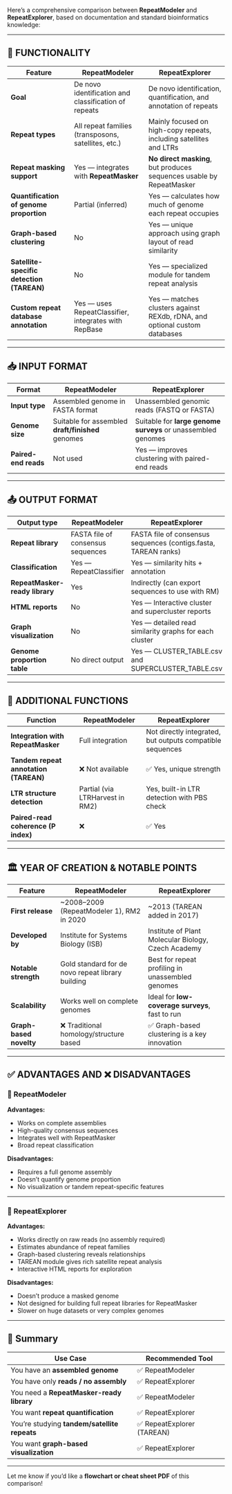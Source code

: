 Here’s a comprehensive comparison between **RepeatModeler** and **RepeatExplorer**, based on documentation and standard bioinformatics knowledge:

---

## 🧩 FUNCTIONALITY

| Feature                                   | **RepeatModeler**                                    | **RepeatExplorer**                                                        |
| ----------------------------------------- | ---------------------------------------------------- | ------------------------------------------------------------------------- |
| **Goal**                                  | De novo identification and classification of repeats | De novo identification, quantification, and annotation of repeats         |
| **Repeat types**                          | All repeat families (transposons, satellites, etc.)  | Mainly focused on high-copy repeats, including satellites and LTRs        |
| **Repeat masking support**                | Yes — integrates with **RepeatMasker**               | **No direct masking**, but produces sequences usable by RepeatMasker      |
| **Quantification of genome proportion**   | Partial (inferred)                                   | Yes — calculates how much of genome each repeat occupies                  |
| **Graph-based clustering**                | No                                                   | Yes — unique approach using graph layout of read similarity               |
| **Satellite-specific detection (TAREAN)** | No                                                   | Yes — specialized module for tandem repeat analysis                       |
| **Custom repeat database annotation**     | Yes — uses RepeatClassifier, integrates with RepBase | Yes — matches clusters against REXdb, rDNA, and optional custom databases |

---

## 📥 INPUT FORMAT

| Format               | **RepeatModeler**                                 | **RepeatExplorer**                                           |
| -------------------- | ------------------------------------------------- | ------------------------------------------------------------ |
| **Input type**       | Assembled genome in FASTA format                  | Unassembled genomic reads (FASTQ or FASTA)                   |
| **Genome size**      | Suitable for assembled **draft/finished** genomes | Suitable for **large genome surveys** or unassembled genomes |
| **Paired-end reads** | Not used                                          | Yes — improves clustering with paired-end reads              |

---

## 📤 OUTPUT FORMAT

| Output type                    | **RepeatModeler**                 | **RepeatExplorer**                                              |
| ------------------------------ | --------------------------------- | --------------------------------------------------------------- |
| **Repeat library**             | FASTA file of consensus sequences | FASTA file of consensus sequences (contigs.fasta, TAREAN ranks) |
| **Classification**             | Yes — RepeatClassifier            | Yes — similarity hits + annotation                              |
| **RepeatMasker-ready library** | Yes                               | Indirectly (can export sequences to use with RM)                |
| **HTML reports**               | No                                | Yes — Interactive cluster and supercluster reports              |
| **Graph visualization**        | No                                | Yes — detailed read similarity graphs for each cluster          |
| **Genome proportion table**    | No direct output                  | Yes — CLUSTER\_TABLE.csv and SUPERCLUSTER\_TABLE.csv            |

---

## 🧪 ADDITIONAL FUNCTIONS

| Function                              | **RepeatModeler**               | **RepeatExplorer**                                        |   
| ------------------------------------- | ------------------------------- | --------------------------------------------------------- | 
| **Integration with RepeatMasker**     | Full integration                | Not directly integrated, but outputs compatible sequences |   
| **Tandem repeat annotation (TAREAN)** | ❌ Not available                 | ✅ Yes, unique strength                                    |   
| **LTR structure detection**           | Partial (via LTRHarvest in RM2) | Yes, built-in LTR detection with PBS check                |   
| **Paired-read coherence (P index)**   | ❌                               | ✅ Yes                                                     |   

---

## 🏛 YEAR OF CREATION & NOTABLE POINTS

| Feature                 | **RepeatModeler**                                 | **RepeatExplorer**                                  |
| ----------------------- | ------------------------------------------------- | --------------------------------------------------- |
| **First release**       | \~2008–2009 (RepeatModeler 1), RM2 in 2020        | \~2013 (TAREAN added in 2017)                       |
| **Developed by**        | Institute for Systems Biology (ISB)               | Institute of Plant Molecular Biology, Czech Academy |
| **Notable strength**    | Gold standard for de novo repeat library building | Best for repeat profiling in unassembled genomes    |
| **Scalability**         | Works well on complete genomes                    | Ideal for **low-coverage surveys**, fast to run     |
| **Graph-based novelty** | ❌ Traditional homology/structure based            | ✅ Graph-based clustering is a key innovation        |

---

## ✅ ADVANTAGES AND ❌ DISADVANTAGES

### 🔹 **RepeatModeler**

**Advantages:**

* Works on complete assemblies
* High-quality consensus sequences
* Integrates well with RepeatMasker
* Broad repeat classification

**Disadvantages:**

* Requires a full genome assembly
* Doesn’t quantify genome proportion
* No visualization or tandem repeat-specific features

---

### 🔸 **RepeatExplorer**

**Advantages:**

* Works directly on raw reads (no assembly required)
* Estimates abundance of repeat families
* Graph-based clustering reveals relationships
* TAREAN module gives rich satellite repeat analysis
* Interactive HTML reports for exploration

**Disadvantages:**

* Doesn’t produce a masked genome
* Not designed for building full repeat libraries for RepeatMasker
* Slower on huge datasets or very complex genomes

---

## 🧠 Summary

| Use Case                                     | Recommended Tool          |
| -------------------------------------------- | ------------------------- |
| You have an **assembled genome**             | ✅ RepeatModeler           |
| You have only **reads / no assembly**        | ✅ RepeatExplorer          |
| You need a **RepeatMasker-ready library**    | ✅ RepeatModeler           |
| You want **repeat quantification**           | ✅ RepeatExplorer          |
| You’re studying **tandem/satellite repeats** | ✅ RepeatExplorer (TAREAN) |
| You want **graph-based visualization**       | ✅ RepeatExplorer          |

---

Let me know if you’d like a **flowchart or cheat sheet PDF** of this comparison!
